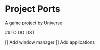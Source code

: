 # Project Ports
A game project by Universe

##TO DO LIST

[] Add window manager
[] Add applications
